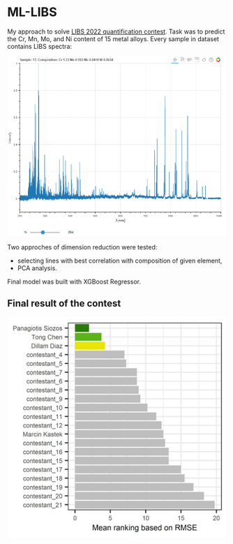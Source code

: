 # ML-LIBS

My approach to solve [LIBS 2022 quantification contest](https://libs2022.com/). Task was to predict the Cr, Mn, Mo, and Ni content of 15 metal alloys. 
Every sample in dataset contains LIBS spectra:

![](https://github.com/MKastek/ML-LIBS/blob/f6959529fe8640bdc8797b75db22888687925a59/images/libs_sample_spectrum.PNG?raw=true)  

Two approches of dimension reduction were tested:
- selecting lines with best correlation with composition of given element,
- PCA analysis.

Final model was built with XGBoost Regressor.

## Final result of the contest
![alt text](https://github.com/MKastek/ML-LIBS/blob/f33801ec87d9302a152d33cdfb89cafd17d85a28/images/final_result_rmse.jpeg?raw_data=True)
